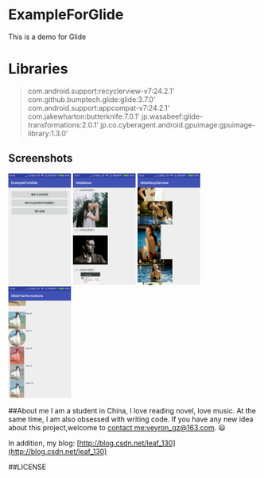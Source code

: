 # ExampleForGlide

This is a demo for Glide

# Libraries
>com.android.support:recyclerview-v7:24.2.1'
>com.github.bumptech.glide:glide:3.7.0'
>com.android.support:appcompat-v7:24.2.1'
>com.jakewharton:butterknife:7.0.1'
>jp.wasabeef:glide-transformations:2.0.1'
>jp.co.cyberagent.android.gpuimage:gpuimage-library:1.3.0'


## Screenshots
<img src="screenshots/device-2017-02-03-144645.png" width="25%" />
<img src="screenshots/device-2017-02-03-144702.png" width="25%" />
<img src="screenshots/device-2017-02-03-144728.png" width="25%" />
<img src="screenshots/device-2017-02-03-144747.png" width="25%" />










##About me
I am a student in China, I love reading novel, love music. 
At the same time, I am also obsessed with writing code.
If you have any new idea about this project,welcome to [contact me:veyron_gz@163.com](mailto:veyron_gz@163.com). :smiley:

In addition, my blog: [http://blog.csdn.net/leaf_130](http://blog.csdn.net/leaf_130)

##LICENSE




